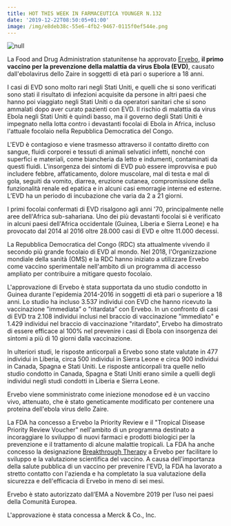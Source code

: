 ```yaml
---
title: HOT THIS WEEK IN FARMACEUTICA YOUNGER N.132
date: '2019-12-22T08:50:05+01:00'
image: /img/e8deb38c-55e6-4fb2-9467-0115f0ef544e.png
---
```

![null](/img/e8deb38c-55e6-4fb2-9467-0115f0ef544e.png)

La Food and Drug Administration statunitense ha approvato [Ervebo](https://www.fda.gov/news-events/press-announcements/first-fda-approved-vaccine-prevention-ebola-virus-disease-marking-critical-milestone-public-health), **il primo vaccino per la prevenzione della malattia da virus Ebola (EVD)**, causato dall'ebolavirus dello Zaire in soggetti di età pari o superiore a 18 anni. 

I casi di EVD sono molto rari negli Stati Uniti, e quelli che si sono verificati sono stati il ​​risultato di infezioni acquisite da persone in altri paesi che hanno poi viaggiato negli Stati Uniti o da operatori sanitari che si sono ammalati dopo aver curato pazienti con EVD. Il rischio di malattia da virus Ebola negli Stati Uniti è quindi basso, ma il governo degli Stati Uniti è impegnato nella lotta contro i devastanti focolai di Ebola in Africa, incluso l'attuale focolaio nella Repubblica Democratica del Congo. 

L'EVD è contagioso e viene trasmesso attraverso il contatto diretto con sangue, fluidi corporei e tessuti di animali selvatici infetti, nonché con superfici e materiali, come biancheria da letto e indumenti, contaminati da questi fluidi. L'insorgenza dei sintomi di EVD può essere improvvisa e può includere febbre, affaticamento, dolore muscolare, mal di testa e mal di gola, seguiti da vomito, diarrea, eruzione cutanea, compromissione della funzionalità renale ed epatica e in alcuni casi emorragie interne ed esterne. L’EVD ha un periodo di incubazione che varia da 2 a 21 giorni. 

I primi focolai confermati di EVD risalgono agli anni '70, principalmente nelle aree dell'Africa sub-sahariana. Uno dei più devastanti focolai si è verificato in alcuni paesi dell'Africa occidentale (Guinea, Liberia e Sierra Leone) e ha provocato dal 2014 al 2016 oltre 28.000 casi di EVD e oltre 11.000 decessi.

La Repubblica Democratica del Congo (RDC) sta attualmente vivendo il secondo più grande focolaio di EVD al mondo. Nel 2018, l'Organizzazione mondiale della sanità (OMS) e la RDC hanno iniziato a utilizzare Ervebo come vaccino sperimentale nell'ambito di un programma di accesso ampliato per contribuire a mitigare questo focolaio. 

L'approvazione di Ervebo è stata supportata da uno studio condotto in Guinea durante l'epidemia 2014-2016 in soggetti di età pari o superiore a 18 anni. Lo studio ha incluso 3.537 individui con EVD che hanno ricevuto la vaccinazione ”immediata” o ”ritardata” con Ervebo. In un confronto di casi di EVD tra 2.108 individui inclusi nel braccio di vaccinazione "immediato" e 1.429 individui nel braccio di vaccinazione "ritardato", Ervebo ha dimostrato di essere efficace al 100% nel prevenire i casi di Ebola con insorgenza dei sintomi a più di 10 giorni dalla vaccinazione. 

In ulteriori studi, le risposte anticorpali a Ervebo sono state valutate in 477 individui in Liberia, circa 500 individui in Sierra Leone e circa 900 individui in Canada, Spagna e Stati Uniti. Le risposte anticorpali tra quelle nello studio condotto in Canada, Spagna e Stati Uniti erano simile a quelli degli individui negli studi condotti in Liberia e Sierra Leone. 

Ervebo viene somministrato come iniezione monodose ed è un vaccino vivo, attenuato, che è stato geneticamente modificato per contenere una proteina dell'ebola virus dello Zaire.

La FDA ha concesso a Ervebo la Priority Review e il "Tropical Disease Priority Review Voucher" nell'ambito di un programma destinato a incoraggiare lo sviluppo di nuovi farmaci e prodotti biologici per la prevenzione e il trattamento di alcune malattie tropicali. La FDA ha anche concesso la designazione [Breakthrough Therapy](https://www.farmaceuticayounger.science/blog/2018/12/breakthrough-therapy/) a Ervebo per facilitare lo sviluppo e la valutazione scientifica del vaccino. A causa dell'importanza della salute pubblica di un vaccino per prevenire l'EVD, la FDA ha lavorato a stretto contatto con l'azienda e ha completato la sua valutazione della sicurezza e dell'efficacia di Ervebo in meno di sei mesi.

Ervebo è stato autorizzato dall’EMA a Novembre 2019 per l’uso nei paesi della Comunità Europea.

L'approvazione è stata concessa a Merck & Co., Inc.
